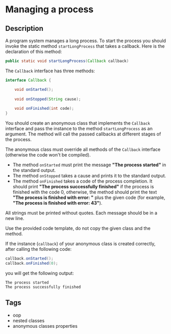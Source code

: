 # Managing a process

## Description
A program system manages a long process. To start the process you should invoke the static method `startLongProcess` that takes a callback. Here is the declaration of this method:

```java
public static void startLongProcess(Callback callback)
```

The `Callback` interface has three methods:
```java
interface Callback {

    void onStarted();
    
    void onStopped(String cause);
    
    void onFinished(int code);
}
```

You should create an anonymous class that implements the `Callback` interface and pass the instance to the method `startLongProcess` as an argument. The method will call the passed callbacks at different stages of the process.

The anonymous class must override all methods of the `Callback` interface (otherwise the code won't be compiled).

- The method `onStarted` must print the message **"The process started"** in the standard output.
- The method `onStopped` takes a cause and prints it to the standard output.
- The method `onFinished` takes a code of the process completion. It should print **"The process successfully finished"** if the process is finished with the code 0, otherwise, the method should print the text **"The process is finished with error: "** plus the given code (for example, **"The process is finished with error: 43"**).

All strings must be printed without quotes. Each message should be in a new line.

Use the provided code template, do not copy the given class and the method.

If the instance (`callback`) of your anonymous class is created correctly, after calling the following code:

```java
callback.onStarted();
callback.onFinished(0);
```

you will get the following output:
```console
The process started
The process successfully finished
```

## Tags
- oop
- nested classes
- anonymous classes properties
